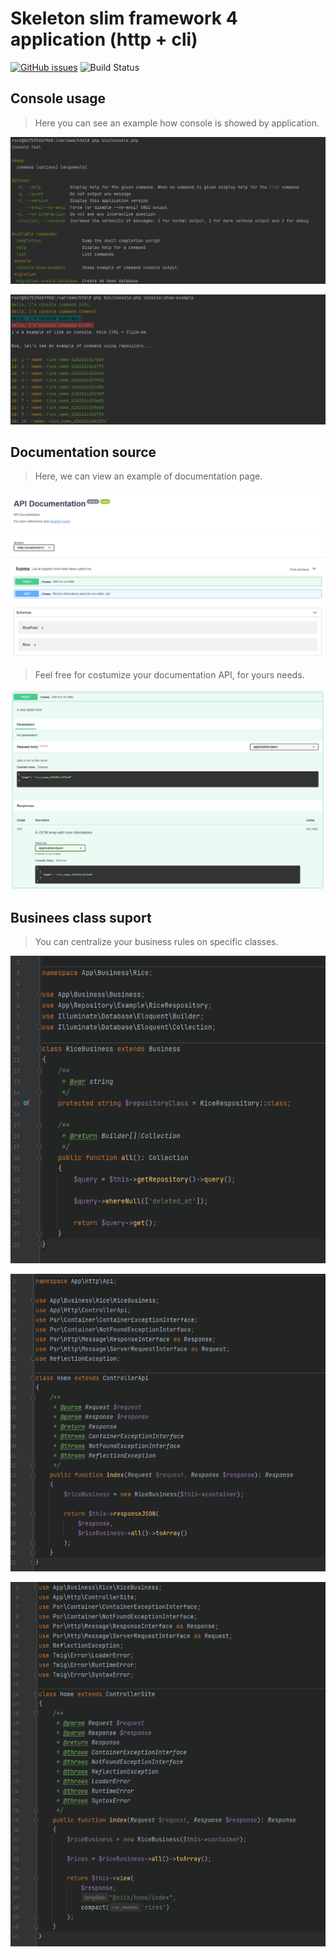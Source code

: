 # Skeleton slim framework 4 application (http + cli)

[![GitHub issues](https://img.shields.io/github/issues/gabrielpcruz/slim?style=plastic)](https://github.com/gabrielpcruz/slim/issues)
![Build Status](https://github.com/gabrielpcruz/slim/actions/workflows/php.yml/badge.svg)

## Console usage

> Here you can see an example how console is showed by application.

![Landing Page](docs/img/full_console.png)

![Landing Page](docs/img/console_example_command.png)

## Documentation source

> Here, we can view an example of documentation page.

![Landing Page](docs/img/documentation_print.png)

> Feel free for costumize your documentation API, for yours needs.

![Landing Page](docs/img/documentation_print_post_example.png)

## Businees class suport

> You can centralize your business rules on specific classes.

![Landing Page](docs/img/code_example_business_class_03.png)

![Landing Page](docs/img/code_example_business_class_01.png)

![Landing Page](docs/img/code_example_business_class_02.png)
